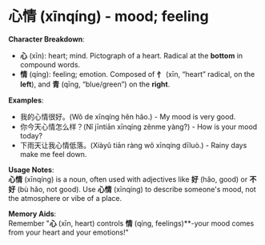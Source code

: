 # **心情 (xīnqíng) - mood; feeling**

**Character Breakdown**:  
- **心** (xīn): heart; mind. Pictograph of a heart. Radical at the **bottom** in compound words.  
- **情** (qíng): feeling; emotion. Composed of **忄** (xīn, “heart” radical, on the **left**), and **青** (qīng, “blue/green”) on the **right**.

**Examples**:  
- 我的心情很好。(Wǒ de xīnqíng hěn hǎo.) - My mood is very good.  
- 你今天心情怎么样？(Nǐ jīntiān xīnqíng zěnme yàng?) - How is your mood today?  
- 下雨天让我心情低落。(Xiàyǔ tiān ràng wǒ xīnqíng dīluò.) - Rainy days make me feel down.

**Usage Notes**:  
**心情** (xīnqíng) is a noun, often used with adjectives like **好** (hǎo, good) or **不好** (bù hǎo, not good). Use **心情** (xīnqíng) to describe someone's mood, not the atmosphere or vibe of a place.

**Memory Aids**:  
Remember "**心** (xīn, heart) controls **情** (qíng, feelings)**-your mood comes from your heart and your emotions!"
